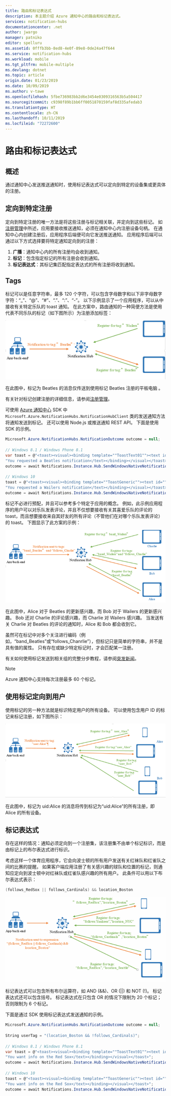 ```yaml
---
title: 路由和标记表达式
description: 本主题介绍 Azure 通知中心的路由和标记表达式。
services: notification-hubs
documentationcenter: .net
author: jwargo
manager: patniko
editor: spelluru
ms.assetid: 0fffb3bb-8ed8-4e0f-89e8-0de24a47f644
ms.service: notification-hubs
ms.workload: mobile
ms.tgt_pltfrm: mobile-multiple
ms.devlang: dotnet
ms.topic: article
origin.date: 01/23/2019
ms.date: 10/09/2019
ms.author: v-tawe
ms.openlocfilehash: 5fbe736983bb2d6e3454e0309316563b5a504417
ms.sourcegitcommit: c9398f89b1bb6ff0051870159faf8d335afedab3
ms.translationtype: HT
ms.contentlocale: zh-CN
ms.lasthandoff: 10/11/2019
ms.locfileid: "72272600"
---
```

# <a name="routing-and-tag-expressions"></a>路由和标记表达式

## <a name="overview"></a>概述

通过通知中心发送推送通知时，使用标记表达式可以定向到特定的设备集或更具体的注册。

## <a name="targeting-specific-registrations"></a>定向到特定注册

定向到特定注册的唯一方法是将这些注册与标记相关联，并定向到这些标记。 如[注册管理](notification-hubs-push-notification-registration-management.md)中所述，应用要接收推送通知，必须在通知中心内注册设备句柄。 在通知中心内创建注册后，应用程序后端便可向它发送推送通知。 应用程序后端可以通过以下方式选择要将特定通知定向到的注册：

1. **广播**：通知中心内的所有注册均会收到通知。
2. **标记**：包含指定标记的所有注册会收到通知。
3. **标记表达式**：其标记集匹配指定表达式的所有注册将收到通知。

## <a name="tags"></a>Tags

标记可以是任意字符串，最多 120 个字符，可以包含字母数字和以下非字母数字字符：“_”、“@”、“#”、“.”、“:”、“-”。 以下示例显示了一个应用程序，可以从中接收有关特定乐队的 toast 通知。 在此方案中，路由通知的一种简便方法是使用代表不同乐队的标记（如下图所示）为注册添加标签：

![](./media/notification-hubs-routing-tag-expressions/notification-hubs-tags.png)

在此图中，标记为 Beatles 的消息仅传送到使用标记 Beatles 注册的平板电脑   。

有关针对标记创建注册的详细信息，请参阅[注册管理](notification-hubs-push-notification-registration-management.md)。

可使用 [Azure 通知中心](https://www.nuget.org/packages/Microsoft.Azure.NotificationHubs/) SDK 中 `Microsoft.Azure.NotificationHubs.NotificationHubClient` 类的发送通知方法将通知发送到标记。 还可以使用 Node.js 或推送通知 REST API。  下面是使用 SDK 的示例。

```csharp
Microsoft.Azure.NotificationHubs.NotificationOutcome outcome = null;

// Windows 8.1 / Windows Phone 8.1
var toast = @"<toast><visual><binding template=""ToastText01""><text id=""1"">" +
"You requested a Beatles notification</text></binding></visual></toast>";
outcome = await Notifications.Instance.Hub.SendWindowsNativeNotificationAsync(toast, "Beatles");

// Windows 10
toast = @"<toast><visual><binding template=""ToastGeneric""><text id=""1"">" +
"You requested a Wailers notification</text></binding></visual></toast>";
outcome = await Notifications.Instance.Hub.SendWindowsNativeNotificationAsync(toast, "Wailers");
```

标记不必进行预配，并且可以参考多个特定于应用的概念。 例如，此示例应用程序的用户可以对乐队发表评论，并且不仅想要接收有关其喜爱乐队的评论的 toast，而且想要接收来自其好友的所有评论（不管他们在对哪个乐队发表评论）的 toast。 下图显示了此方案的示例：

![](./media/notification-hubs-routing-tag-expressions/notification-hubs-tags2.png)

在此图中，Alice 对于 Beatles 的更新感兴趣，而 Bob 对于 Wailers 的更新感兴趣。 Bob 还对 Charlie 的评论感兴趣，而 Charlie 对 Wailers 感兴趣。 当发送有关 Charlie 对 Beatles 的评论的通知时，Alice 和 Bob 都会收到它。

虽然可在标记中对多个关注进行编码（例如，“band_Beatles”或“follows_Chanrlie”），但标记只是简单的字符串，并不是具有值的属性。 只有存在或缺少特定标记时，才会匹配某一注册。

有关如何使用标记发送到相关组的完整分步教程，请参阅[突发新闻](notification-hubs-windows-notification-dotnet-push-xplat-segmented-wns.md)。

> [!NOTE]
> Azure 通知中心支持每次注册最多 60 个标记。

## <a name="using-tags-to-target-users"></a>使用标记定向到用户

使用标记的另一种方法就是标识特定用户的所有设备。 可以使用包含用户 ID 的标记来标记注册，如下图所示：

![](./media/notification-hubs-routing-tag-expressions/notification-hubs-tags3.png)

在此图中，标记为 uid:Alice 的消息将传到标记为“uid:Alice”的所有注册，即 Alice 的所有设备。

## <a name="tag-expressions"></a>标记表达式

存在这样的情况：通知必须定向到一个注册集，该注册集不由单个标记标识，而是由标记上的布尔表达式进行标识。

考虑这样一个体育应用程序，它会向波士顿的所有用户发送有关红袜队和红雀队之间的比赛的提醒。 如果客户端应用注册了有关感兴趣的球队和位置的标记，则通知应定向到波士顿中对红袜队或红雀队感兴趣的所有用户。 此条件可以用以下布尔表达式表示：

```csharp
(follows_RedSox || follows_Cardinals) && location_Boston
```

![](./media/notification-hubs-routing-tag-expressions/notification-hubs-tags4.png)

标记表达式可以包含所有布尔运算符，如 AND (&&)、OR (||) 和 NOT (!)。 标记表达式还可以包含括号。 标记表达式在只包含 OR 的情况下限制为 20 个标记；否则限制为 6 个标记。

下面是通过 SDK 使用标记表达式发送通知的示例。

```csharp
Microsoft.Azure.NotificationHubs.NotificationOutcome outcome = null;

String userTag = "(location_Boston && !follows_Cardinals)";

// Windows 8.1 / Windows Phone 8.1
var toast = @"<toast><visual><binding template=""ToastText01""><text id=""1"">" +
"You want info on the Red Sox</text></binding></visual></toast>";
outcome = await Notifications.Instance.Hub.SendWindowsNativeNotificationAsync(toast, userTag);

// Windows 10
toast = @"<toast><visual><binding template=""ToastGeneric""><text id=""1"">" +
"You want info on the Red Sox</text></binding></visual></toast>";
outcome = await Notifications.Instance.Hub.SendWindowsNativeNotificationAsync(toast, userTag);
```
